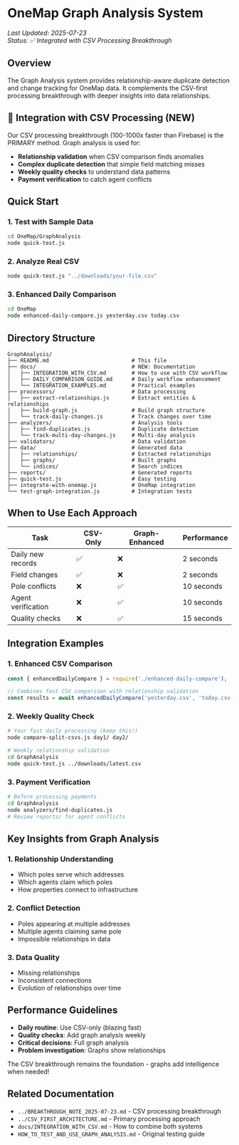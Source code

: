 # OneMap Graph Analysis System

*Last Updated: 2025-07-23*  
*Status: ✅ Integrated with CSV Processing Breakthrough*

## Overview

The Graph Analysis system provides relationship-aware duplicate detection and change tracking for OneMap data. It complements the CSV-first processing breakthrough with deeper insights into data relationships.

## 🚀 Integration with CSV Processing (NEW)

Our CSV processing breakthrough (100-1000x faster than Firebase) is the PRIMARY method. Graph analysis is used for:
- **Relationship validation** when CSV comparison finds anomalies
- **Complex duplicate detection** that simple field matching misses
- **Weekly quality checks** to understand data patterns
- **Payment verification** to catch agent conflicts

## Quick Start

### 1. Test with Sample Data
```bash
cd OneMap/GraphAnalysis
node quick-test.js
```

### 2. Analyze Real CSV
```bash
node quick-test.js "../downloads/your-file.csv"
```

### 3. Enhanced Daily Comparison
```bash
cd OneMap
node enhanced-daily-compare.js yesterday.csv today.csv
```

## Directory Structure

```
GraphAnalysis/
├── README.md                          # This file
├── docs/                              # NEW: Documentation
│   ├── INTEGRATION_WITH_CSV.md        # How to use with CSV workflow
│   ├── DAILY_COMPARISON_GUIDE.md      # Daily workflow enhancement
│   └── INTEGRATION_EXAMPLES.md        # Practical examples
├── processors/                        # Data processing
│   ├── extract-relationships.js       # Extract entities & relationships
│   ├── build-graph.js                 # Build graph structure
│   └── track-daily-changes.js         # Track changes over time
├── analyzers/                         # Analysis tools
│   ├── find-duplicates.js             # Duplicate detection
│   └── track-multi-day-changes.js     # Multi-day analysis
├── validators/                        # Data validation
├── data/                              # Generated data
│   ├── relationships/                 # Extracted relationships
│   ├── graphs/                        # Built graphs
│   └── indices/                       # Search indices
├── reports/                           # Generated reports
├── quick-test.js                      # Easy testing
├── integrate-with-onemap.js           # OneMap integration
└── test-graph-integration.js          # Integration tests
```

## When to Use Each Approach

| Task | CSV-Only | Graph-Enhanced | Performance |
|------|----------|---------------|-------------|
| Daily new records | ✅ | ❌ | 2 seconds |
| Field changes | ✅ | ❌ | 2 seconds |
| Pole conflicts | ❌ | ✅ | 10 seconds |
| Agent verification | ❌ | ✅ | 10 seconds |
| Quality checks | ❌ | ✅ | 15 seconds |

## Integration Examples

### 1. Enhanced CSV Comparison
```javascript
const { enhancedDailyCompare } = require('./enhanced-daily-compare');

// Combines fast CSV comparison with relationship validation
const results = await enhancedDailyCompare('yesterday.csv', 'today.csv');
```

### 2. Weekly Quality Check
```bash
# Your fast daily processing (keep this!)
node compare-split-csvs.js day1/ day2/

# Weekly relationship validation
cd GraphAnalysis
node quick-test.js ../downloads/latest.csv
```

### 3. Payment Verification
```bash
# Before processing payments
cd GraphAnalysis
node analyzers/find-duplicates.js
# Review reports/ for agent conflicts
```

## Key Insights from Graph Analysis

### 1. Relationship Understanding
- Which poles serve which addresses
- Which agents claim which poles
- How properties connect to infrastructure

### 2. Conflict Detection
- Poles appearing at multiple addresses
- Multiple agents claiming same pole
- Impossible relationships in data

### 3. Data Quality
- Missing relationships
- Inconsistent connections
- Evolution of relationships over time

## Performance Guidelines

- **Daily routine**: Use CSV-only (blazing fast)
- **Quality checks**: Add graph analysis weekly
- **Critical decisions**: Full graph analysis
- **Problem investigation**: Graphs show relationships

The CSV breakthrough remains the foundation - graphs add intelligence when needed!

## Related Documentation

- `../BREAKTHROUGH_NOTE_2025-07-23.md` - CSV processing breakthrough
- `../CSV_FIRST_ARCHITECTURE.md` - Primary processing approach
- `docs/INTEGRATION_WITH_CSV.md` - How to combine both systems
- `HOW_TO_TEST_AND_USE_GRAPH_ANALYSIS.md` - Original testing guide